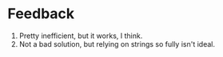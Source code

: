 # Feedback

1. Pretty inefficient, but it works, I think.
2. Not a bad solution, but relying on strings so fully isn't ideal.
